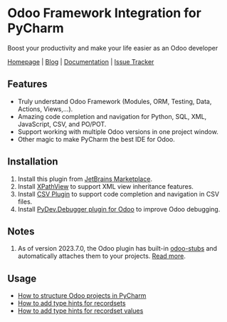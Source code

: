 # Odoo Framework Integration for PyCharm

Boost your productivity and make your life easier as an Odoo developer

[Homepage](https://odoo-ide.com) | [Blog](https://odoo-ide.com/blog) | [Documentation](https://github.com/odoo-ide/pycharm-odoo) | [Issue Tracker](https://github.com/odoo-ide/pycharm-odoo/issues)

## Features
* Truly understand Odoo Framework (Modules, ORM, Testing, Data, Actions, Views,...).
* Amazing code completion and navigation for Python, SQL, XML, JavaScript, CSV, and PO/POT.
* Support working with multiple Odoo versions in one project window.
* Other magic to make PyCharm the best IDE for Odoo.

## Installation
1. Install this plugin from [JetBrains Marketplace](https://plugins.jetbrains.com/plugin/13499-odoo).
2. Install [XPathView](https://plugins.jetbrains.com/plugin/12478-xpathview--xslt) to support XML view inheritance features.
3. Install [CSV Plugin](https://plugins.jetbrains.com/plugin/10037-csv) to support code completion and navigation in CSV files.
4. Install [PyDev.Debugger plugin for Odoo](https://github.com/odoo-ide/pydevd-odoo) to improve Odoo debugging.

## Notes
1. As of version 2023.7.0, the Odoo plugin has built-in [odoo-stubs](https://github.com/odoo-ide/odoo-stubs) and automatically attaches them to your projects. [Read more](https://odoo-ide.com/blog/news-1/pycharm-odoo-2023-7-18).

## Usage
* [How to structure Odoo projects in PyCharm](https://odoo-ide.com/blog/tricks-4/structure-odoo-project-in-pycharm-12)
* [How to add type hints for recordsets](https://odoo-ide.com/blog/news-1/pycharm-odoo-2022-6-10)
* [How to add type hints for recordset values](https://odoo-ide.com/blog/news-1/pycharm-odoo-2022-7-11)
